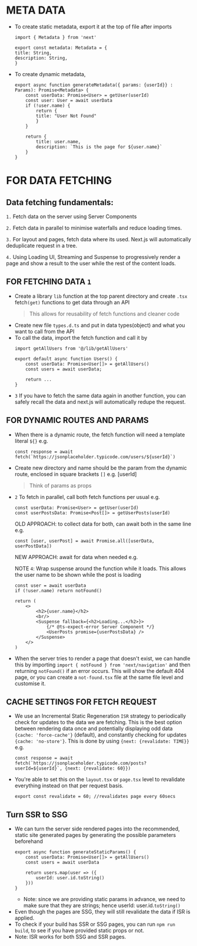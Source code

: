 # META DATA #
* To create static metadata, export it at the top of file after imports
    ```
    import { Metadata } from 'next'

    export const metadata: Metadata = {
    title: String,
    description: String,
    }
    ```
* To create dynamic metadata,
    ```
    export async function generateMetadata({ params: {userId}} : Params): Promise<Metadata> {
        const userData: Promise<User> = getUser(userId)
        const user: User = await userData
        if (!user.name) {
            return {
            title: "User Not Found"
            }
        }

        return {
            title: user.name,
            description: `This is the page for ${user.name}`
        }
    }
    ```




# FOR DATA FETCHING #
## Data fetching fundamentals: ##
`1.` Fetch data on the server using Server Components

`2.` Fetch data in parallel to minimise waterfalls and reduce loading times.

`3.` For layout and pages, fetch data where its used. Next.js will automatically deduplicate request in a tree.

`4.` Using Loading UI, Streaming and Suspense to progressively render a page and show a result to the user while the rest of the content loads.

## FOR FETCHING DATA `1` ##
 * Create a library `lib` function at the top parent directory and create `.tsx` fetch`(get)` functions to get data through an API
    > This allows for reusability of fetch functions and cleaner code
 * Create new file `types.d.ts` and put in data types(object) and what you want to call from the API
 * To call the data, import the fetch function and call it by
    ```
    import getAllUsers from '@/lib/getAllUsers'
    
    export default async function Users() {
        const userData: Promise<User[]> = getAllUsers()
        const users = await userData;

        return ...
    }
    ```
* `3` If you have to fetch the same data again in another function, you can safely recall the data and next.js will automatically redupe the request.
## FOR DYNAMIC ROUTES AND PARAMS ##
* When there is a dynamic route, the fetch function will need a template literal `${}` e.g.
    ```
    const response = await fetch(`https://jsonplaceholder.typicode.com/users/${userId}`)
    ```
* Create new directory and name should be the param from the dynamic route, enclosed in square brackets `[]` e.g. [userId] 
    > Think of params as props
* `2` To fetch in parallel, call both fetch functions per usual e.g.
    ```
    const userData: Promise<User> = getUser(userId)
    const userPostsData: Promise<Post[]> = getUserPosts(userId)
    ```
    OLD APPROACH: to collect data for both, can await both in the same line e.g.
    ```
    const [user, userPost] = await Promise.all([userData, userPostData])
    ```

    NEW APPROACH: await for data when needed e.g.

    NOTE `4`: Wrap suspense around the function while it loads. This allows the user name to be shown while the post is loading
    ```
    const user = await userData
    if (!user.name) return notFound()

    return (
        <>
            <h2>{user.name}</h2>
            <br/>
            <Suspense fallback={<h2>Loading...</h2>}>
                {/* @ts-expect-error Server Component */}
                <UserPosts promise={userPostsData} />
            </Suspense>
        </>
    )
  ```
* When the server tries to render a page that doesn't exist, we can handle this by importing `import { notFound } from 'next/navigation'` and then returning `notFound()` if an error occurs. This will show the default 404 page, or you can create a `not-found.tsx` file at the same file level and customise it.

## CACHE SETTINGS FOR FETCH REQUEST ##

* We use an Incremental Static Regeneration `ISR` strategy to periodically check for updates to the data we are fetching. This is the best option between rendering data once and potentially displaying odd data `{cache: 'force-cache'}` (default), and constantly checking for updates `{cache: 'no-store'}`. This is done by using `{next: {revalidate: TIME}}` e.g.
    ```
    const response = await fetch(`https://jsonplaceholder.typicode.com/posts?userId=${userId}`, {next: {revalidate: 60}})
    ```
* You're able to set this on the `layout.tsx` or `page.tsx` level to revalidate everything instead on that per request basis. 
    ```
    export const revalidate = 60; //revalidates page every 60secs
    ```
## Turn SSR to SSG ##
* We can turn the server side rendered pages into the recommended, static site generated pages by generating the possible parameters beforehand
    ```
    export async function generateStaticParams() {
        const userData: Promise<User[]> = getAllUsers()
        const users = await userData

        return users.map(user => ({
            userId: user.id.toString()
        }))
    }
    ```
    * Note: since we are providing static params in advance, we need to make sure that they are strings; hence userId: user.id.`toString()` 
* Even though the pages are SSG, they will still revalidate the data if ISR is applied.
* To check if your build has SSR or SSG pages, you can run `npm run build`, to see if you have provided static props or not. 
* Note: ISR works for both SSG and SSR pages.

